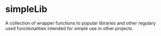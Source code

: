 # simpleLib
A collection of wrapper functions to popular libraries and other regulary used functionalities intended for simple use in other projects
